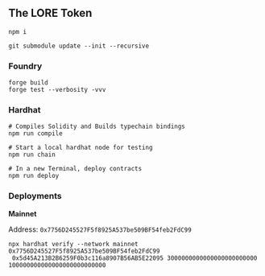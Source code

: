 ## The LORE Token

`npm i`

`git submodule update --init --recursive`

### Foundry
```
forge build
forge test --verbosity -vvv
```

### Hardhat


```
# Compiles Solidity and Builds typechain bindings
npm run compile

# Start a local hardhat node for testing
npm run chain

# In a new Terminal, deploy contracts
npm run deploy

```

### Deployments

**Mainnet**

Address: `0x7756D245527F5f8925A537be509BF54feb2FdC99`
```
npx hardhat verify --network mainnet 0x7756D245527F5f8925A537be509BF54feb2FdC99
 0x5d45A213B2B6259F0b3c116a8907B56AB5E22095 3000000000000000000000000 100000000000000000000000000 
```